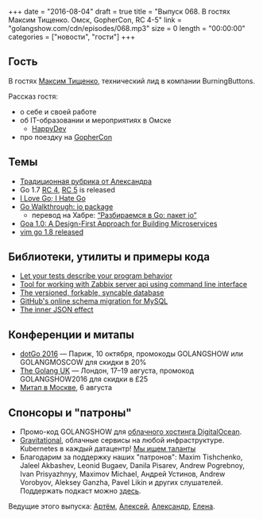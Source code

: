 +++
date = "2016-08-04"
draft = true
title = "Выпуск 068. В гостях Максим Тищенко. Омск, GopherCon, RC 4-5"
link = "golangshow.com/cdn/episodes/068.mp3"
size = 0
length = "00:00:00"
categories = ["новости", "гости"]
+++

## Гость

В гостях [Максим Тищенко](https://www.linkedin.com/in/maxim-tishchenko-040aa822), технический лид в компании BurningButtons.

Рассказ гостя:

- о себе и своей работе
- об IT-образовании и мероприятиях в Омске
  - [HappyDev](http://happydev.ru)
- про поездку на [GopherCon](https://gophercon.com/)

## Темы

- [Традиционная рубрика от Александра](https://github.com/LK4D4/report/blob/master/reports/golang-aug04.md)
- Go 1.7 [RC 4](https://groups.google.com/forum/#!topic/golang-dev/5a3tN71JcgU), [RC 5](https://groups.google.com/forum/#!topic/golang-nuts/XaVT6fi1g30) is released
- [I Love Go; I Hate Go](http://dtrace.org/blogs/ahl/2016/08/02/i-love-go-i-hate-go/)
- [Go Walkthrough: io package](https://medium.com/@benbjohnson/go-walkthrough-io-package-8ac5e95a9fbd)
  - перевод на Хабре: [“Разбираемся в Go: пакет io”](https://habrahabr.ru/post/306914/)
- [Goa 1.0: A Design-First Approach for Building Microservices](http://goa.design/blog/hello-goa/)
- [vim go 1.8 released](https://github.com/fatih/vim-go/releases/tag/v1.8)

## Библиотеки, утилиты и примеры кода

- [Let your tests describe your program behavior](https://github.com/kovetskiy/loverage)
- [Tool for working with Zabbix server api using command line interface](https://github.com/kovetskiy/zabbixctl)
- [The versioned, forkable, syncable database](https://github.com/attic-labs/noms)
- [GitHub's online schema migration for MySQL](https://github.com/github/gh-ost)
- [The inner JSON effect](http://thedailywtf.com/articles/the-inner-json-effect)

## Конференции и митапы

- [dotGo 2016](http://www.dotgo.eu) — Париж, 10 октября, промокоды GOLANGSHOW или GOLANGMOSCOW для скидки в 20%
- [The Golang UK](http://golanguk.com) — Лондон, 17–19 августа, промокод GOLANGSHOW2016 для скидки в £25
- [Митап в Москве](http://www.meetup.com/Golang-Moscow/events/231187473/), 6 августа


## Спонсоры и "патроны"

- Промо-код GOLANGSHOW для [облачного хостинга DigitalOcean](https://www.digitalocean.com/?utm_campaign=golangshow&utm_medium=podcast&refcode=63eedb038a3e).
- [Gravitational](http://gravitational.com), облачные сервисы на любой инфраструктуре. Kubernetes в каждый датацентр! [Мы ищем таланты](https://github.com/gravitational/careers)
- Благодарим за поддержку наших "патронов": Maxim Tishchenko, Jaleel Akbashev, Leonid Bugaev, Danila Pisarev, Andrew Pogrebnoy, Ivan Prisyazhnyy, Maximov Michael, Андрей Устинов, Andrew Vorobyov, Aleksey Ganzha, Pavel Likin и других слушателей. Поддержать подкаст можно [здесь](https://www.patreon.com/golangshow).

Ведущие этого выпуска: [Артём](https://twitter.com/miolini), [Алексей](https://twitter.com/paaleksey), [Александр](https://twitter.com/LK4D4math), [Елена](https://twitter.com/webdeva).
